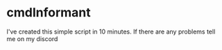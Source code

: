 # cmdInformant

I've created this simple script in 10 minutes. If there are any problems tell me on my discord
